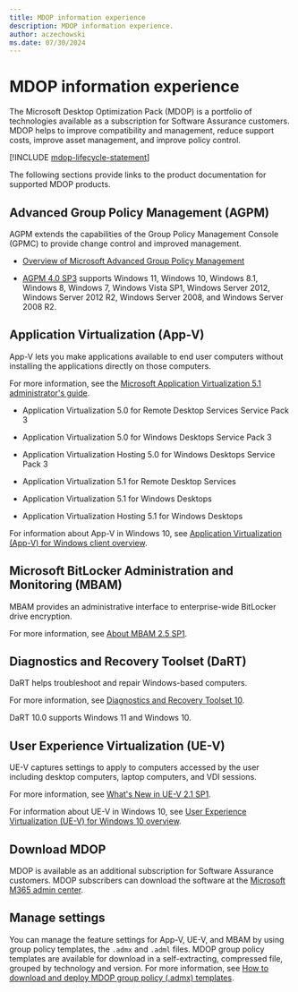 ```yaml
---
title: MDOP information experience
description: MDOP information experience.
author: aczechowski
ms.date: 07/30/2024
---
```


# MDOP information experience

The Microsoft Desktop Optimization Pack (MDOP) is a portfolio of technologies available as a subscription for Software Assurance customers. MDOP helps to improve compatibility and management, reduce support costs, improve asset management, and improve policy control.

[!INCLUDE [mdop-lifecycle-statement](includes/mdop-lifecycle-statement.md)]

The following sections provide links to the product documentation for supported MDOP products.

## Advanced Group Policy Management (AGPM)

AGPM extends the capabilities of the Group Policy Management Console (GPMC) to provide change control and improved management.

- [Overview of Microsoft Advanced Group Policy Management](agpm/index.md)

- [AGPM 4.0 SP3](agpm/whats-new-in-agpm-40-sp3.md) supports Windows 11, Windows 10, Windows 8.1, Windows 8, Windows 7, Windows Vista SP1, Windows Server 2012, Windows Server 2012 R2, Windows Server 2008, and Windows Server 2008 R2.

## Application Virtualization (App-V)

App-V lets you make applications available to end user computers without installing the applications directly on those computers.

For more information, see the [Microsoft Application Virtualization 5.1 administrator's guide](appv-v5/index.md).

- Application Virtualization 5.0 for Remote Desktop Services Service Pack 3

- Application Virtualization 5.0 for Windows Desktops Service Pack 3

- Application Virtualization Hosting 5.0 for Windows Desktops Service Pack 3

- Application Virtualization 5.1 for Remote Desktop Services

- Application Virtualization 5.1 for Windows Desktops

- Application Virtualization Hosting 5.1 for Windows Desktops

For information about App-V in Windows 10, see [Application Virtualization (App-V) for Windows client overview](./app-v/appv-for-windows.md).

## Microsoft BitLocker Administration and Monitoring (MBAM)

MBAM provides an administrative interface to enterprise-wide BitLocker drive encryption.

For more information, see [About MBAM 2.5 SP1](mbam-v25/about-mbam-25-sp1.md).

## Diagnostics and Recovery Toolset (DaRT)

DaRT helps troubleshoot and repair Windows-based computers.

For more information, see [Diagnostics and Recovery Toolset 10](dart-v10/index.md).

DaRT 10.0 supports Windows 11 and Windows 10.

## User Experience Virtualization (UE-V)

UE-V captures settings to apply to computers accessed by the user including desktop computers, laptop computers, and VDI sessions.

For more information, see [What's New in UE-V 2.1 SP1](uev-v2/whats-new-in-ue-v-21-sp1uevv21-sp1.md).

For information about UE-V in Windows 10, see [User Experience Virtualization (UE-V) for Windows 10 overview](./ue-v/uev-for-windows.md).

<a name="how-to-get-mdop">

## Download MDOP

MDOP is available as an additional subscription for Software Assurance customers. MDOP subscribers can download the software at the [Microsoft M365 admin center](https://admin.microsoft.com/adminportal/home#/subscriptions/vlnew).

## Manage settings

You can manage the feature settings for App-V, UE-V, and MBAM by using group policy templates, the `.admx` and `.adml` files. MDOP group policy templates are available for download in a self-extracting, compressed file, grouped by technology and version. For more information, see [How to download and deploy MDOP group policy (.admx) templates](solutions/how-to-download-and-deploy-mdop-group-policy--admx--templates.md).
